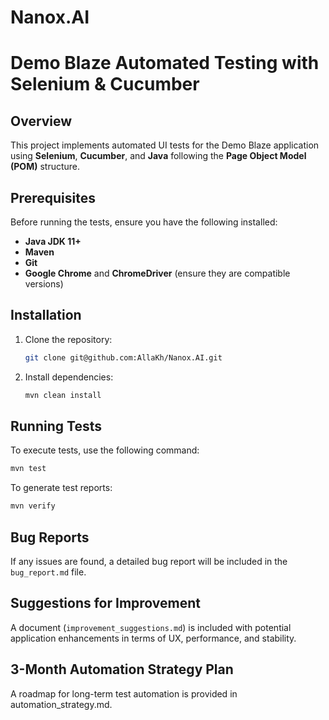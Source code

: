 # Nanox.AI

# Demo Blaze Automated Testing with Selenium & Cucumber

## Overview

This project implements automated UI tests for the Demo Blaze application using **Selenium**, **Cucumber**, and **Java** following the **Page Object Model (POM)** structure.

## Prerequisites

Before running the tests, ensure you have the following installed:

- **Java JDK 11+**
- **Maven**
- **Git**
- **Google Chrome** and **ChromeDriver** (ensure they are compatible versions)

## Installation

1. Clone the repository:
   ```sh
   git clone git@github.com:AllaKh/Nanox.AI.git
   ```
2. Install dependencies:
   ```sh
   mvn clean install
   ```

## Running Tests

To execute tests, use the following command:

```sh
mvn test
```

To generate test reports:

```sh
mvn verify
```



## Bug Reports

If any issues are found, a detailed bug report will be included in the `bug_report.md` file.

## Suggestions for Improvement

A document (`improvement_suggestions.md`) is included with potential application enhancements in terms of UX, performance, and stability.

## 3-Month Automation Strategy Plan

A roadmap for long-term test automation is provided in automation_strategy.md.
